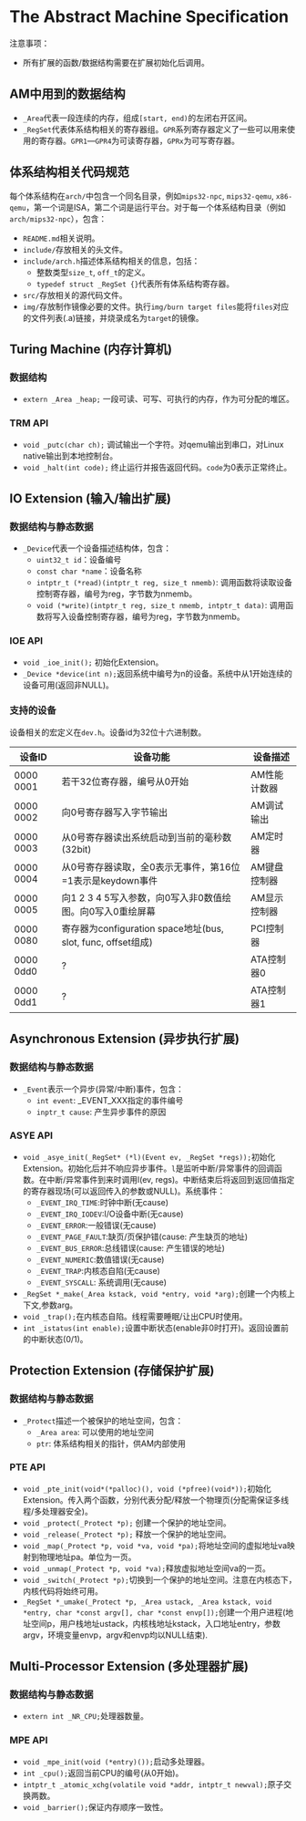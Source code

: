 # The Abstract Machine Specification

注意事项：

* 所有扩展的函数/数据结构需要在扩展初始化后调用。

## AM中用到的数据结构

* `_Area`代表一段连续的内存，组成`[start, end)`的左闭右开区间。
* `_RegSet`代表体系结构相关的寄存器组。`GPR`系列寄存器定义了一些可以用来使用的寄存器。`GPR1`—`GPR4`为可读寄存器，`GPRx`为可写寄存器。

## 体系结构相关代码规范

每个体系结构在`arch/`中包含一个同名目录，例如`mips32-npc`, `mips32-qemu`, `x86-qemu`，第一个词是ISA，第二个词是运行平台。对于每一个体系结构目录（例如`arch/mips32-npc`），包含：

* `README.md`相关说明。
* `include/`存放相关的头文件。
* `include/arch.h`描述体系结构相关的信息，包括：
  * 整数类型`size_t`, `off_t`的定义。
  * `typedef struct _RegSet {}`代表所有体系结构寄存器。
* `src/`存放相关的源代码文件。
* `img/`存放制作镜像必要的文件。执行`img/burn target files`能将`files`对应的文件列表(.a)链接，并烧录成名为`target`的镜像。

## Turing Machine (内存计算机)

### 数据结构

* `extern _Area _heap;` 一段可读、可写、可执行的内存，作为可分配的堆区。

### TRM API

* `void _putc(char ch);` 调试输出一个字符。对qemu输出到串口，对Linux native输出到本地控制台。
* `void _halt(int code);` 终止运行并报告返回代码。`code`为0表示正常终止。

## IO Extension (输入/输出扩展)

### 数据结构与静态数据

* `_Device`代表一个设备描述结构体，包含：
  * `uint32_t id`：设备编号
  * `const char *name`：设备名称
  * `intptr_t (*read)(intptr_t reg, size_t nmemb)`: 调用函数将读取设备控制寄存器，编号为reg，字节数为nmemb。
  * `void (*write)(intptr_t reg, size_t nmemb, intptr_t data)`: 调用函数将写入设备控制寄存器，编号为reg，字节数为nmemb。

### IOE API

* `void _ioe_init();` 初始化Extension。
* `_Device *device(int n);`返回系统中编号为n的设备。系统中从1开始连续的设备可用(返回非NULL)。

### 支持的设备

设备相关的宏定义在`dev.h`。设备id为32位十六进制数。

| 设备ID      | 设备功能                                     | 设备描述    |
| --------- | ---------------------------------------- | ------- |
| 0000 0001 | 若干32位寄存器，编号从0开始                          | AM性能计数器 |
| 0000 0002 | 向0号寄存器写入字节输出                             | AM调试输出  |
| 0000 0003 | 从0号寄存器读出系统启动到当前的毫秒数(32bit)               | AM定时器   |
| 0000 0004 | 从0号寄存器读取，全0表示无事件，第16位=1表示是keydown事件      | AM键盘控制器 |
| 0000 0005 | 向1 2 3 4 5写入参数，向0写入非0数值绘图。向0写入0重绘屏幕      | AM显示控制器 |
| 0000 0080 | 寄存器为configuration space地址(bus, slot, func, offset组成) | PCI控制器  |
| 0000 0dd0 | ?                                        | ATA控制器0 |
| 0000 0dd1 | ?                                        | ATA控制器1 |

## Asynchronous Extension (异步执行扩展)

### 数据结构与静态数据

* `_Event`表示一个异步(异常/中断)事件，包含：
  * `int event`: _EVENT_XXX指定的事件编号
  * `inptr_t cause`: 产生异步事件的原因

### ASYE API

* `void _asye_init(_RegSet* (*l)(Event ev, _RegSet *regs));`初始化Extension。初始化后并不响应异步事件。`l`是监听中断/异常事件的回调函数。在中断/异常事件到来时调用l(ev, regs)。中断结束后将返回到返回值指定的寄存器现场(可以返回传入的参数或NULL)。系统事件：
  * `_EVENT_IRQ_TIME`:时钟中断(无cause)
  * `_EVENT_IRQ_IODEV`:I/O设备中断(无cause)
  * `_EVENT_ERROR`:一般错误(无cause)
  * `_EVENT_PAGE_FAULT`:缺页/页保护错(cause: 产生缺页的地址)
  * `_EVENT_BUS_ERROR`:总线错误(cause: 产生错误的地址)
  * `_EVENT_NUMERIC`:数值错误(无cause)
  * `_EVENT_TRAP`:内核态自陷(无cause)
  * `_EVENT_SYSCALL`: 系统调用(无cause)
* `_RegSet *_make(_Area kstack, void *entry, void *arg);`创建一个内核上下文,参数arg。
* `void _trap();`在内核态自陷。线程需要睡眠/让出CPU时使用。
* `int _istatus(int enable);`设置中断状态(enable非0时打开)。返回设置前的中断状态(0/1)。

## Protection Extension (存储保护扩展)

### 数据结构与静态数据

* `_Protect`描述一个被保护的地址空间，包含：
  * `_Area area`: 可以使用的地址空间
  * `ptr`: 体系结构相关的指针，供AM内部使用

### PTE API

* `void _pte_init(void*(*palloc)(), void (*pfree)(void*));`初始化Extension。传入两个函数，分别代表分配/释放一个物理页(分配需保证多线程/多处理器安全)。
* `void _protect(_Protect *p);` 创建一个保护的地址空间。
* `void _release(_Protect *p);` 释放一个保护的地址空间。
* `void _map(_Protect *p, void *va, void *pa);`将地址空间的虚拟地址va映射到物理地址pa。单位为一页。
* `void _unmap(_Protect *p, void *va);`释放虚拟地址空间va的一页。
* `void _switch(_Protect *p);`切换到一个保护的地址空间。注意在内核态下，内核代码将始终可用。
* `_RegSet *_umake(_Protect *p, _Area ustack, _Area kstack, void *entry, char *const argv[], char *const envp[]);`创建一个用户进程(地址空间p，用户栈地址ustack，内核栈地址kstack，入口地址entry，参数argv，环境变量envp，argv和envp均以NULL结束).

## Multi-Processor Extension (多处理器扩展)

### 数据结构与静态数据

* `extern int _NR_CPU;`处理器数量。

### MPE API

* `void _mpe_init(void (*entry)());`启动多处理器。
* `int _cpu();`返回当前CPU的编号(从0开始)。
* `intptr_t _atomic_xchg(volatile void *addr, intptr_t newval);`原子交换两数。
* `void _barrier();`保证内存顺序一致性。
